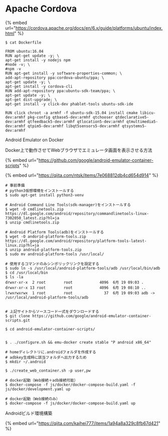 # Apache Cordova



{% embed url="https://cordova.apache.org/docs/en/6.x/guide/platforms/ubuntu/index.html" %}

```text
$ cat Dockerfile

FROM ubuntu:16.04
RUN apt-get update -y; \
apt-get install -y nodejs npm
#node -v; \
#npm -v
RUN apt-get install -y software-properties-common; \
add-apt-repository ppa:cordova-ubuntu/ppa; \
apt-get update -y; \
apt-get install -y cordova-cli
RUN add-apt-repository ppa:ubuntu-sdk-team/ppa; \
apt-get update -y; \
apt-get dist-upgrade; \
apt-get install -y click-dev phablet-tools ubuntu-sdk-ide

RUN click chroot -a armhf -f ubuntu-sdk-15.04 install cmake libicu-dev:armhf pkg-config qtbase5-dev:armhf qtchooser qtdeclarative5-dev:armhf qtfeedback5-dev:armhf qtlocation5-dev:armhf qtmultimedia5-dev:armhf qtpim5-dev:armhf libqt5sensors5-dev:armhf qtsystems5-dev:armhf

```





Android Emulator on Docker

Docker上で動作させてWebブラウザでエミュレータ画面を表示させる方法

{% embed url="https://github.com/google/android-emulator-container-scripts" %}

{% embed url="https://qiita.com/ntsk/items/7e068812db4cd654d914" %}



```text
# 事前準備
# python3仮想環境をインストールする
$ sudo apt-get install python3-venv

# Android Command Line Tools(sdk-manager)をインストールする
$ wget -O cmdlinetools.zip https://dl.google.com/android/repository/commandlinetools-linux-7302050_latest.zip?hl=ja
$ unzip cmdlinetools.zip

# Android Platform Tools(adb)をインストールする
$ wget -O andorid-platform-tools.zip https://dl.google.com/android/repository/platform-tools-latest-linux.zip?hl=ja
$ unzip android-platform-tools.zip
$ sudo mv android-platform-tools /usr/local/

# 使用するコマンドのみシンボリックリンクを設定する
$ sudo ln -s /usr/local/android-platform-tools/adb /usr/local/bin/adb
$ cd /usr/local/bin
$ ls -la
drwxr-xr-x  2 root        root            4096  6月 19 09:03 .
drwxr-xr-x 13 root        root            4096  6月 19 08:10 ..
lrwxrwxrwx  1 root        root              37  6月 19 09:03 adb -> /usr/local/android-platform-tools/adb


# 上記サイトからソースコード一式をダウンロードする
$ git clone https://github.com/google/android-emulator-container-scripts.git

$ cd android-emulator-container-scripts/


$ . ./configure.sh && emu-docker create stable "P android x86_64"

# homeディレクトリに.androidフォルダを作成する
# adbkey生成時に該当フォルダへ出力するため
$ mkdir ~/.android

$ ./create_web_container.sh -p user,pw

# docker起動（Web接続＋adb接続可能）
$ docker-compose -f js/docker/docker-compose-build.yaml -f js/docker/development.yaml up

# docker起動（Web接続のみ）
$ docker-compose -f js/docker/docker-compose-build.yaml up

```



Androidビルド環境構築

{% embed url="https://qiita.com/kaihei777/items/1a94a8a329c8fb67d421" %}



